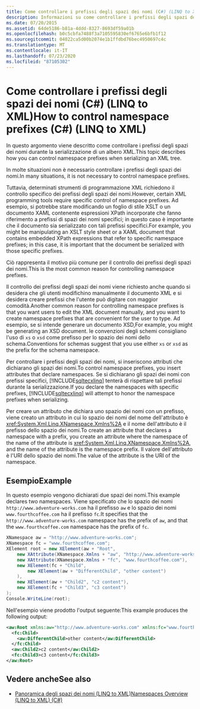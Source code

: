 ```yaml
---
title: Come controllare i prefissi degli spazi dei nomi (C#) (LINQ to XML)
description: Informazioni su come controllare i prefissi degli spazi dei nomi durante la serializzazione di un albero XML in LINQ to XML in C#. Alcune situazioni richiedono il controllo dei prefissi degli spazi dei nomi.
ms.date: 07/20/2015
ms.assetid: 64de5186-b81a-4ddd-8327-8693df59a01b
ms.openlocfilehash: b0c5cbfa7488f3a7105595830ef6765e6bfb1f12
ms.sourcegitcommit: 04022ca5d00b2074e1b1ffdbd76bec4950697c4c
ms.translationtype: MT
ms.contentlocale: it-IT
ms.lasthandoff: 07/23/2020
ms.locfileid: "87105302"
---
```

# <a name="how-to-control-namespace-prefixes-c-linq-to-xml"></a><span data-ttu-id="dd602-104">Come controllare i prefissi degli spazi dei nomi (C#) (LINQ to XML)</span><span class="sxs-lookup"><span data-stu-id="dd602-104">How to control namespace prefixes (C#) (LINQ to XML)</span></span>
<span data-ttu-id="dd602-105">In questo argomento viene descritto come controllare i prefissi degli spazi dei nomi durante la serializzazione di un albero XML.</span><span class="sxs-lookup"><span data-stu-id="dd602-105">This topic describes how you can control namespace prefixes when serializing an XML tree.</span></span>  
  
 <span data-ttu-id="dd602-106">In molte situazioni non è necessario controllare i prefissi degli spazi dei nomi.</span><span class="sxs-lookup"><span data-stu-id="dd602-106">In many situations, it is not necessary to control namespace prefixes.</span></span>  
  
 <span data-ttu-id="dd602-107">Tuttavia, determinati strumenti di programmazione XML richiedono il controllo specifico dei prefissi degli spazi dei nomi.</span><span class="sxs-lookup"><span data-stu-id="dd602-107">However, certain XML programming tools require specific control of namespace prefixes.</span></span> <span data-ttu-id="dd602-108">Ad esempio, si potrebbe stare modificando un foglio di stile XSLT o un documento XAML contenente espressioni XPath incorporate che fanno riferimento a prefissi di spazi dei nomi specifici; in questo caso è importante che il documento sia serializzato con tali prefissi specifici.</span><span class="sxs-lookup"><span data-stu-id="dd602-108">For example, you might be manipulating an XSLT style sheet or a XAML document that contains embedded XPath expressions that refer to specific namespace prefixes; in this case, it is important that the document be serialized with those specific prefixes.</span></span>  
  
 <span data-ttu-id="dd602-109">Ciò rappresenta il motivo più comune per il controllo dei prefissi degli spazi dei nomi.</span><span class="sxs-lookup"><span data-stu-id="dd602-109">This is the most common reason for controlling namespace prefixes.</span></span>  
  
 <span data-ttu-id="dd602-110">Il controllo dei prefissi degli spazi dei nomi viene richiesto anche quando si desidera che gli utenti modifichino manualmente il documento XML e si desidera creare prefissi che l'utente può digitare con maggior comodità.</span><span class="sxs-lookup"><span data-stu-id="dd602-110">Another common reason for controlling namespace prefixes is that you want users to edit the XML document manually, and you want to create namespace prefixes that are convenient for the user to type.</span></span> <span data-ttu-id="dd602-111">Ad esempio, se si intende generare un documento XSD,</span><span class="sxs-lookup"><span data-stu-id="dd602-111">For example, you might be generating an XSD document.</span></span> <span data-ttu-id="dd602-112">le convenzioni degli schemi consigliano l'uso di `xs` o `xsd` come prefisso per lo spazio dei nomi dello schema.</span><span class="sxs-lookup"><span data-stu-id="dd602-112">Conventions for schemas suggest that you use either `xs` or `xsd` as the prefix for the schema namespace.</span></span>  
  
 <span data-ttu-id="dd602-113">Per controllare i prefissi degli spazi dei nomi, si inseriscono attributi che dichiarano gli spazi dei nomi.</span><span class="sxs-lookup"><span data-stu-id="dd602-113">To control namespace prefixes, you insert attributes that declare namespaces.</span></span> <span data-ttu-id="dd602-114">Se si dichiarano gli spazi dei nomi con prefissi specifici, [!INCLUDE[sqltecxlinq](~/includes/sqltecxlinq-md.md)] tenterà di rispettare tali prefissi durante la serializzazione.</span><span class="sxs-lookup"><span data-stu-id="dd602-114">If you declare the namespaces with specific prefixes, [!INCLUDE[sqltecxlinq](~/includes/sqltecxlinq-md.md)] will attempt to honor the namespace prefixes when serializing.</span></span>  
  
 <span data-ttu-id="dd602-115">Per creare un attributo che dichiara uno spazio dei nomi con un prefisso, viene creato un attributo in cui lo spazio dei nomi del nome dell'attributo è <xref:System.Xml.Linq.XNamespace.Xmlns%2A> e il nome dell'attributo è il prefisso dello spazio dei nomi.</span><span class="sxs-lookup"><span data-stu-id="dd602-115">To create an attribute that declares a namespace with a prefix, you create an attribute where the namespace of the name of the attribute is <xref:System.Xml.Linq.XNamespace.Xmlns%2A>, and the name of the attribute is the namespace prefix.</span></span> <span data-ttu-id="dd602-116">Il valore dell'attributo è l'URI dello spazio dei nomi.</span><span class="sxs-lookup"><span data-stu-id="dd602-116">The value of the attribute is the URI of the namespace.</span></span>  
  
## <a name="example"></a><span data-ttu-id="dd602-117">Esempio</span><span class="sxs-lookup"><span data-stu-id="dd602-117">Example</span></span>  
 <span data-ttu-id="dd602-118">In questo esempio vengono dichiarati due spazi dei nomi.</span><span class="sxs-lookup"><span data-stu-id="dd602-118">This example declares two namespaces.</span></span> <span data-ttu-id="dd602-119">Viene specificato che lo spazio dei nomi `http://www.adventure-works.com` ha il prefisso `aw` e lo spazio dei nomi `www.fourthcoffee.com` ha il prefisso `fc`.</span><span class="sxs-lookup"><span data-stu-id="dd602-119">It specifies that the `http://www.adventure-works.com` namespace has the prefix of `aw`, and that the `www.fourthcoffee.com` namespace has the prefix of `fc`.</span></span>  
  
```csharp  
XNamespace aw = "http://www.adventure-works.com";  
XNamespace fc = "www.fourthcoffee.com";  
XElement root = new XElement(aw + "Root",  
    new XAttribute(XNamespace.Xmlns + "aw", "http://www.adventure-works.com"),  
    new XAttribute(XNamespace.Xmlns + "fc", "www.fourthcoffee.com"),  
    new XElement(fc + "Child",  
        new XElement(aw + "DifferentChild", "other content")  
    ),  
    new XElement(aw + "Child2", "c2 content"),  
    new XElement(fc + "Child3", "c3 content")  
);  
Console.WriteLine(root);  
```  
  
 <span data-ttu-id="dd602-120">Nell'esempio viene prodotto l'output seguente:</span><span class="sxs-lookup"><span data-stu-id="dd602-120">This example produces the following output:</span></span>  
  
```xml  
<aw:Root xmlns:aw="http://www.adventure-works.com" xmlns:fc="www.fourthcoffee.com">  
  <fc:Child>  
    <aw:DifferentChild>other content</aw:DifferentChild>  
  </fc:Child>  
  <aw:Child2>c2 content</aw:Child2>  
  <fc:Child3>c3 content</fc:Child3>  
</aw:Root>  
```  
  
## <a name="see-also"></a><span data-ttu-id="dd602-121">Vedere anche</span><span class="sxs-lookup"><span data-stu-id="dd602-121">See also</span></span>

- [<span data-ttu-id="dd602-122">Panoramica degli spazi dei nomi (LINQ to XML)</span><span class="sxs-lookup"><span data-stu-id="dd602-122">Namespaces Overview (LINQ to XML) (C#)</span></span>](namespaces-overview-linq-to-xml.md)

